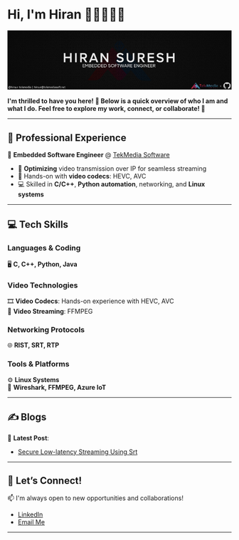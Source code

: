 # Hi, I'm Hiran 👋🏽🧑🏽‍💻

![COVER IMAGE](/cover.jpg)

**I'm thrilled to have you here! 🚀 Below is a quick overview of who I am and what I do. Feel free to explore my work, connect, or collaborate! 🌟**

---

## 💼 **Professional Experience**  
🔧 **Embedded Software Engineer** @ [TekMedia Software](https://tekmediasoft.com)  
- 🚀 **Optimizing** video transmission over IP for seamless streaming  
- 🎥 Hands-on with **video codecs**: HEVC, AVC  
- 💻 Skilled in **C/C++**, **Python automation**, networking, and **Linux systems**  

---

## 💻 **Tech Skills**  

### **Languages & Coding**  
🖥️ **C, C++, Python, Java**  

### **Video Technologies**  
🎞️ **Video Codecs**: Hands-on experience with HEVC, AVC  
🎥 **Video Streaming**: FFMPEG  

### **Networking Protocols**  
🌐 **RIST, SRT, RTP**  

### **Tools & Platforms**  
⚙️ **Linux Systems**  
🔧 **Wireshark, FFMPEG, Azure IoT**  

---

## ✍️ **Blogs**  
📖 **Latest Post**:  
- [Secure Low-latency Streaming Using Srt](https://tekmediasoft.com/secure-low-latency-streaming-using-srt/)  

---

## 🚀 **Let’s Connect!**  
📫 I'm always open to new opportunities and collaborations!  
- [LinkedIn](https://in.linkedin.com/in/hiran-suresh-75978b201)  
- [Email Me](mailto:hirsur@tekmediasoft.net)  

---
